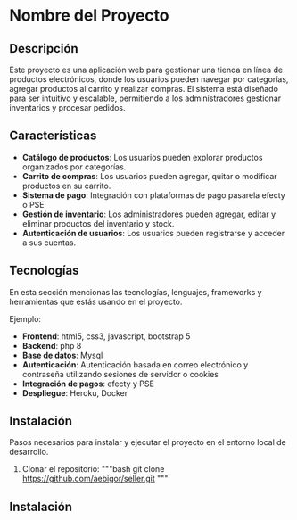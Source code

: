 # Nombre del Proyecto

## Descripción

Este proyecto es una aplicación web para gestionar una tienda en línea de productos electrónicos, donde los usuarios pueden navegar por categorías, agregar productos al carrito y realizar compras. El sistema está diseñado para ser intuitivo y escalable, permitiendo a los administradores gestionar inventarios y procesar pedidos.

## Características

- **Catálogo de productos**: Los usuarios pueden explorar productos organizados por categorías.
- **Carrito de compras**: Los usuarios pueden agregar, quitar o modificar productos en su carrito.
- **Sistema de pago**: Integración con plataformas de pago pasarela efecty o PSE
- **Gestión de inventario**: Los administradores pueden agregar, editar y eliminar productos del inventario y stock.
- **Autenticación de usuarios**: Los usuarios pueden registrarse y acceder a sus cuentas.

## Tecnologías

En esta sección mencionas las tecnologías, lenguajes, frameworks y herramientas que estás usando en el proyecto.

Ejemplo:
- **Frontend**: html5, css3, javascript, bootstrap 5
- **Backend**: php 8
- **Base de datos**: Mysql
- **Autenticación**: Autenticación basada en correo electrónico y contraseña utilizando sesiones de servidor o cookies
- **Integración de pagos**: efecty y PSE
- **Despliegue**: Heroku, Docker

## Instalación

Pasos necesarios para instalar y ejecutar el proyecto en el entorno local de desarrollo.

1. Clonar el repositorio:
   """bash
   git clone https://github.com/aebigor/seller.git
   """  


## Instalación